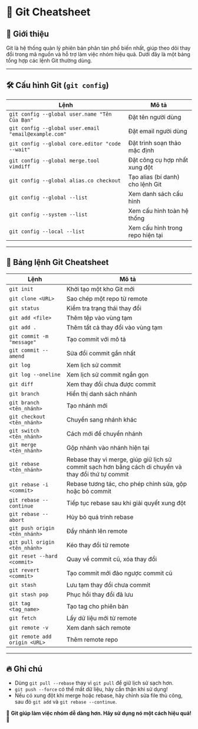# 📌 Git Cheatsheet

## 🚀 Giới thiệu
Git là hệ thống quản lý phiên bản phân tán phổ biến nhất, giúp theo dõi thay đổi trong mã nguồn và hỗ trợ làm việc nhóm hiệu quả. Dưới đây là một bảng tổng hợp các lệnh Git thường dùng.

---

## 🛠 Cấu hình Git (`git config`)

| Lệnh | Mô tả |
|-------|-------------------------------|
| `git config --global user.name "Tên Của Bạn"` | Đặt tên người dùng |
| `git config --global user.email "email@example.com"` | Đặt email người dùng |
| `git config --global core.editor "code --wait"` | Đặt trình soạn thảo mặc định |
| `git config --global merge.tool vimdiff` | Đặt công cụ hợp nhất xung đột |
| `git config --global alias.co checkout` | Tạo alias (bí danh) cho lệnh Git |
| `git config --global --list` | Xem danh sách cấu hình |
| `git config --system --list` | Xem cấu hình toàn hệ thống |
| `git config --local --list` | Xem cấu hình trong repo hiện tại |

---

## 📝 Bảng lệnh Git Cheatsheet

| Lệnh | Mô tả |
|-------|-------------------------------|
| `git init` | Khởi tạo một kho Git mới |
| `git clone <URL>` | Sao chép một repo từ remote |
| `git status` | Kiểm tra trạng thái thay đổi |
| `git add <file>` | Thêm tệp vào vùng tạm |
| `git add .` | Thêm tất cả thay đổi vào vùng tạm |
| `git commit -m "message"` | Tạo commit với mô tả |
| `git commit --amend` | Sửa đổi commit gần nhất |
| `git log` | Xem lịch sử commit |
| `git log --oneline` | Xem lịch sử commit ngắn gọn |
| `git diff` | Xem thay đổi chưa được commit |
| `git branch` | Hiển thị danh sách nhánh |
| `git branch <tên_nhánh>` | Tạo nhánh mới |
| `git checkout <tên_nhánh>` | Chuyển sang nhánh khác |
| `git switch <tên_nhánh>` | Cách mới để chuyển nhánh |
| `git merge <tên_nhánh>` | Gộp nhánh vào nhánh hiện tại |
| `git rebase <tên_nhánh>` | Rebase thay vì merge, giúp giữ lịch sử commit sạch hơn bằng cách di chuyển và thay đổi thứ tự commit |
| `git rebase -i <commit>` | Rebase tương tác, cho phép chỉnh sửa, gộp hoặc bỏ commit |
| `git rebase --continue` | Tiếp tục rebase sau khi giải quyết xung đột |
| `git rebase --abort` | Hủy bỏ quá trình rebase |
| `git push origin <tên_nhánh>` | Đẩy nhánh lên remote |
| `git pull origin <tên_nhánh>` | Kéo thay đổi từ remote |
| `git reset --hard <commit>` | Quay về commit cũ, xóa thay đổi |
| `git revert <commit>` | Tạo commit mới đảo ngược commit cũ |
| `git stash` | Lưu tạm thay đổi chưa commit |
| `git stash pop` | Phục hồi thay đổi đã lưu |
| `git tag <tag_name>` | Tạo tag cho phiên bản |
| `git fetch` | Lấy dữ liệu mới từ remote |
| `git remote -v` | Xem danh sách remote |
| `git remote add origin <URL>` | Thêm remote repo |

---

## 🔥 Ghi chú
- Dùng `git pull --rebase` thay vì `git pull` để giữ lịch sử sạch hơn.
- `git push --force` có thể mất dữ liệu, hãy cẩn thận khi sử dụng!
- Nếu có xung đột khi merge hoặc rebase, hãy chỉnh sửa file thủ công, sau đó `git add` và `git rebase --continue`.

📌 **Git giúp làm việc nhóm dễ dàng hơn. Hãy sử dụng nó một cách hiệu quả!** 🚀

